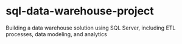 # sql-data-warehouse-project
Building a data warehouse solution using SQL Server, including ETL processes, data modeling, and analytics
